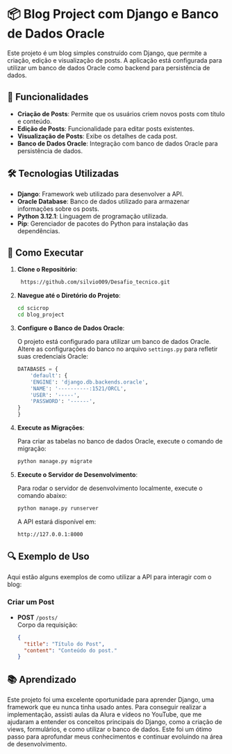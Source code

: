 # 📦 Blog Project com Django e Banco de Dados Oracle

Este projeto é um blog simples construído com Django, que permite a criação, edição e visualização de posts. A aplicação está configurada para utilizar um banco de dados Oracle como backend para persistência de dados.

## 🚀 Funcionalidades

- **Criação de Posts**: Permite que os usuários criem novos posts com título e conteúdo.
- **Edição de Posts**: Funcionalidade para editar posts existentes.
- **Visualização de Posts**: Exibe os detalhes de cada post.
- **Banco de Dados Oracle**: Integração com banco de dados Oracle para persistência de dados.


## 🛠️ Tecnologias Utilizadas

- **Django**: Framework web utilizado para desenvolver a API.
- **Oracle Database**: Banco de dados utilizado para armazenar informações sobre os posts.
- **Python 3.12.1**: Linguagem de programação utilizada.
- **Pip**: Gerenciador de pacotes do Python para instalação das dependências.
  
## 📝 Como Executar

1. **Clone o Repositório**:

    ```bash
     https://github.com/silvio009/Desafio_tecnico.git
    ```

2. **Navegue até o Diretório do Projeto**:

    ```bash
    cd scicrop
    cd blog_project
    ```

3. **Configure o Banco de Dados Oracle**:

    O projeto está configurado para utilizar um banco de dados Oracle. Altere as configurações do banco no arquivo `settings.py` para refletir suas credenciais Oracle:

    ```python
    DATABASES = {
        'default': {
        'ENGINE': 'django.db.backends.oracle',
        'NAME': '----------:1521/ORCL',  
        'USER': '-----',
        'PASSWORD': '------',
    }
    }
    ```

4. **Execute as Migrações**:

    Para criar as tabelas no banco de dados Oracle, execute o comando de migração:

    ```bash
    python manage.py migrate
    ```

5. **Execute o Servidor de Desenvolvimento**:

    Para rodar o servidor de desenvolvimento localmente, execute o comando abaixo:

    ```bash
    python manage.py runserver
    ```

    A API estará disponível em:

    ```http
    http://127.0.0.1:8000
    ```

## 🔍 Exemplo de Uso

Aqui estão alguns exemplos de como utilizar a API para interagir com o blog:

### Criar um Post

- **POST** `/posts/`  
  Corpo da requisição:
  ```json
  {
    "title": "Título do Post",
    "content": "Conteúdo do post."
  }

## 📚 Aprendizado

Este projeto foi uma excelente oportunidade para aprender Django, uma framework que eu nunca tinha usado antes. Para conseguir realizar a implementação, assisti aulas da Alura e vídeos no YouTube, que me ajudaram a entender os conceitos principais do Django, como a criação de views, formulários, e como utilizar o banco de dados. Este foi um ótimo passo para aprofundar meus conhecimentos e continuar evoluindo na área de desenvolvimento.
